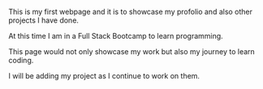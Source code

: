 This is my first webpage and it is to showcase my profolio and also other projects I have done.

At this time I am in a Full Stack Bootcamp to learn programming.

This page would not only showcase my work but also my journey to learn coding.

I will be adding my project as I continue to work on them.
